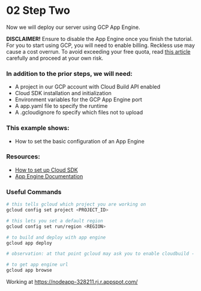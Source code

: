# 02 Step Two

Now we will deploy our server using GCP App Engine.

**DISCLAIMER!** Ensure to disable the App Engine once you finish the tutorial. For you to start using GCP, you will need to enable billing. Reckless use may cause a cost overrun. To avoid exceeding your free quota, read [this article](https://cloud.google.com/appengine/quotas) carefully and proceed at your own risk.

### In addition to the prior steps, we will need:
- A project in our GCP account with Cloud Build API enabled
- Cloud SDK installation and initialization
- Environment variables for the GCP App Engine port
- A app.yaml file to specify the runtime
- A .gcloudignore fo specify which files not to upload

### This example shows:
- How to set the basic configuration of an App Engine

### Resources:
- [How to set up Cloud SDK](https://cloud.google.com/sdk/docs/install)
- [App Engine Documentation](https://cloud.google.com/appengine/docs)

### Useful Commands
```bash
# this tells gcloud which project you are working on
gcloud config set project <PROJECT_ID>

# this lets you set a default region
gcloud config set run/region <REGION>

# to build and deploy with app engine 
gcloud app deploy

# observation: at that point gcloud may ask you to enable cloudbuild - accept with y

# to get app engine url
gcloud app browse
```

Working at https://nodeapp-328211.rj.r.appspot.com/